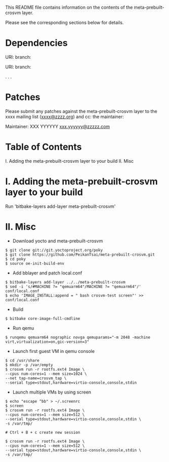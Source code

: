 This README file contains information on the contents of the meta-prebuilt-crosvm layer.

Please see the corresponding sections below for details.

Dependencies
============

  URI: <first dependency>
  branch: <branch name>

  URI: <second dependency>
  branch: <branch name>

  .
  .
  .

Patches
=======

Please submit any patches against the meta-prebuilt-crosvm layer to the xxxx mailing list (xxxx@zzzz.org)
and cc: the maintainer:

Maintainer: XXX YYYYYY <xxx.yyyyyy@zzzzz.com>

Table of Contents
=================

  I. Adding the meta-prebuilt-crosvm layer to your build
 II. Misc


I. Adding the meta-prebuilt-crosvm layer to your build
=================================================

Run 'bitbake-layers add-layer meta-prebuilt-crosvm'

II. Misc
========

- Download yocto and meta-prebuilt-crosvm
```
$ git clone git://git.yoctoproject.org/poky
$ git clone https://github.com/PeikanTsai/meta-prebuilt-crosvm.git
$ cd poky
$ source oe-init-build-env
```

- Add bblayer and patch local.conf
```
$ bitbake-layers add-layer ../../meta-prebuilt-crosvm
$ sed -i 's/#MACHINE ?= "qemuarm64"/MACHINE ?= "qemuarm64"/' conf/local.conf
$ echo 'IMAGE_INSTALL:append = " bash crosvm-test screen"' >> conf/local.conf
```
- Build
```
$ bitbake core-image-full-cmdline
```
- Run qemu
```
$ runqemu qemuarm64 nographic novga qemuparams="-m 2048 -machine virt,virtualization=on,gic-version=3"
```
- Launch first guest VM in qemu console
```
$ cd /usr/share
$ mkdir -p /var/empty
$ crosvm run -r rootfs.ext4 Image \
--cpus num-cores=1 --mem size=1024 \
--net tap-name=crosvm_tap \
--serial type=stdout,hardware=virtio-console,console,stdin
```
- Launch multiple VMs by using screen
```
$ echo "escape ^bb" > ~/.screenrc
$ screen
$ crosvm run -r rootfs.ext4 Image \
--cpus num-cores=1 --mem size=512 \
--serial type=stdout,hardware=virtio-console,console,stdin \
-s /var/tmp/

# Ctrl + B + c create new session

$ crosvm run -r rootfs.ext4 Image \
--cpus num-cores=1 --mem size=512 \
--serial type=stdout,hardware=virtio-console,console,stdin \
-s /var/tmp/
```

